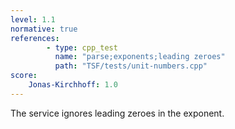 ```yaml
---
level: 1.1
normative: true
references:
        - type: cpp_test
          name: "parse;exponents;leading zeroes"
          path: "TSF/tests/unit-numbers.cpp"
score:
    Jonas-Kirchhoff: 1.0
---
```


The service ignores leading zeroes in the exponent.